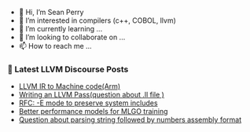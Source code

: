 - 👋 Hi, I’m Sean Perry
- 👀 I’m interested in compilers (c++, COBOL, llvm)
- 🌱 I’m currently learning ...
- 💞️ I’m looking to collaborate on ...
- 📫 How to reach me ...

<!---
s66perry/s66perry is a ✨ special ✨ repository because its `README.md` (this file) appears on your GitHub profile.
You can click the Preview link to take a look at your changes.
--->
### 📕 Latest LLVM Discourse Posts

<!-- DISCOURSE-LLVM:START -->
- [LLVM IR to Machine code&lpar;Arm&rpar;](https://discourse.llvm.org/t/llvm-ir-to-machine-code-arm/73795#post_1)
- [Writing an LLVM Pass&lpar;question about .ll file &rpar;](https://discourse.llvm.org/t/writing-an-llvm-pass-question-about-ll-file/73793#post_1)
- [RFC: -E mode to preserve system includes](https://discourse.llvm.org/t/rfc-e-mode-to-preserve-system-includes/73726?page=2#post_22)
- [Better performance models for MLGO training](https://discourse.llvm.org/t/better-performance-models-for-mlgo-training/68219#post_14)
- [Question about parsing string followed by numbers assembly format](https://discourse.llvm.org/t/question-about-parsing-string-followed-by-numbers-assembly-format/73786#post_3)
<!-- DISCOURSE-LLVM:END -->

